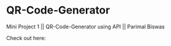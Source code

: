 # QR-Code-Generator
Mini Project 1 || QR-Code-Generator using API || Parimal Biswas

Check out here: 
